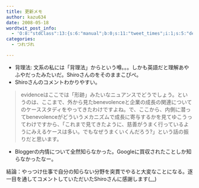 ```yaml
---
title: 更新メモ
author: kazu634
date: 2008-05-18
wordtwit_post_info:
  - 'O:8:"stdClass":13:{s:6:"manual";b:0;s:11:"tweet_times";i:1;s:5:"delay";i:0;s:7:"enabled";i:1;s:10:"separation";s:2:"60";s:7:"version";s:3:"3.7";s:14:"tweet_template";b:0;s:6:"status";i:2;s:6:"result";a:0:{}s:13:"tweet_counter";i:2;s:13:"tweet_log_ids";a:1:{i:0;i:4023;}s:9:"hash_tags";a:0:{}s:8:"accounts";a:1:{i:0;s:7:"kazu634";}}'
categories:
  - つれづれ

---
```

<div class="section">
<ul>
<li>
      背理法: 文系の私には「背理法」からという噂。。。しかも英語だと理解あやふやだったみたいだ。Shiroさんのをそのままこぴぺ。
</li>
<li>
      Shiroさんのコメントわかりやすい。
</li>
</ul>
  
<blockquote>
<p>
      evidenceはここでは「形跡」みたいなニュアンスでどうでしょう。というのは、ここまで、外から見たbenevolenceと企業の成長の関連についてのケーススタディをやってきたわけですよね。で、ここから、内側に潜ってbenevolenceがどういうメカニズムで成長に寄与するかを見てゆこうってわけですから、「これまで見てきたように、慈善がうまく行っているようにみえるケースは多い。でもなぜうまくいくんだろう?」という話の振りだと思います。
</p>
</blockquote>
  
<ul>
<li>
      Bloggerの内情について全然知らなかった。Googleに買収されたことしか知らなかったなー。
</li>
</ul>
  
<p>
    結論：やっつけ仕事で自分の知らない分野を突貫でやると大変なことになる。逐一目を通してコメントしていただいたShiroさんに感謝します(__)
</p>
</div>
